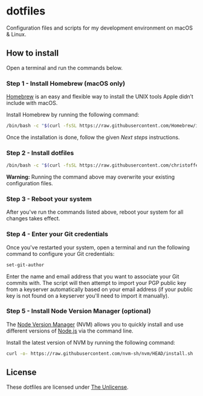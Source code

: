 # dotfiles

Configuration files and scripts for my development environment on macOS & Linux.

## How to install

Open a terminal and run the commands below.

### Step 1 - Install Homebrew (macOS only)

[Homebrew](https://brew.sh) is an easy and flexible way to install the UNIX tools Apple didn’t include with macOS.

Install Homebrew by running the following command:

```bash
/bin/bash -c "$(curl -fsSL https://raw.githubusercontent.com/Homebrew/install/HEAD/install.sh)"
```

Once the installation is done, follow the given *Next steps* instructions.

### Step 2 - Install dotfiles

```bash
/bin/bash -c "$(curl -fsSL https://raw.githubusercontent.com/christoffercarlsson/dotfiles/HEAD/install.sh)"
```

**Warning:** Running the command above may overwrite your existing configuration files.

### Step 3 - Reboot your system

After you've run the commands listed above, reboot your system for all changes takes effect.

### Step 4 - Enter your Git credentials

Once you've restarted your system, open a terminal and run the following command to configure your Git credentials:

```bash
set-git-author
```

Enter the name and email address that you want to associate your Git commits with. The script will then attempt to import your PGP public key from a keyserver automatically based on your email address (if your public key is not found on a keyserver you'll need to import it manually).

### Step 5 - Install Node Version Manager (optional)

The [Node Version Manager](https://github.com/nvm-sh/nvm) (NVM) allows you to quickly install and use different versions of [Node.js](https://nodejs.org) via the command line.

Install the latest version of NVM by running the following command:

```bash
curl -o- https://raw.githubusercontent.com/nvm-sh/nvm/HEAD/install.sh | bash
```

## License

These dotfiles are licensed under [The Unlicense](./LICENSE).
